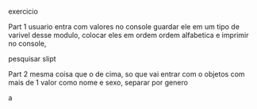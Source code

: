 exercicio 

Part 1
usuario entra com valores no console guardar ele em um tipo de varivel desse modulo, colocar eles em ordem ordem alfabetica e imprimir no console, 

pesquisar slipt

Part 2 
mesma coisa que o de cima, so que vai entrar com o objetos com mais de 1 valor como nome e sexo, separar por genero

a